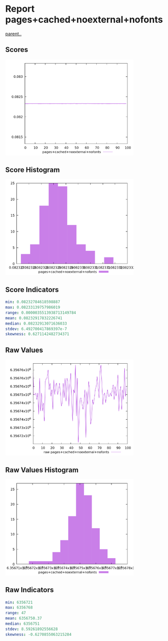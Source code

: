 # Report pages+cached+noexternal+nofonts

[parent..](./..)  


## Scores

![score](./score.png)  

## Score Histogram

![hist](./hist.png)  

## Score Indicators

```yaml
min: 0.08232784618598887
max: 0.08233139757986019
range: 0.0000035513938713149784
mean: 0.08232917832226741
median: 0.08232913071636033
stdev: 6.492700417869397e-7
skewness: 0.6271142482734371

```

## Raw Values

![raw](./raw.png)  

## Raw Values Histogram

![raw hist](./raw_hist.png)  

## Raw Indicators

```yaml
min: 6356721
max: 6356768
range: 47
mean: 6356750.37
median: 6356751
stdev: 8.59261892556628
skewness: -0.6270855063215284

```

<style>
  img {
    max-width: 80%;
  }
</style>
      
